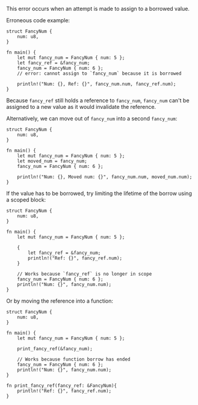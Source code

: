 This error occurs when an attempt is made to assign to a borrowed value.

Erroneous code example:

```compile_fail,E0506
struct FancyNum {
    num: u8,
}

fn main() {
    let mut fancy_num = FancyNum { num: 5 };
    let fancy_ref = &fancy_num;
    fancy_num = FancyNum { num: 6 };
    // error: cannot assign to `fancy_num` because it is borrowed

    println!("Num: {}, Ref: {}", fancy_num.num, fancy_ref.num);
}
```

Because `fancy_ref` still holds a reference to `fancy_num`, `fancy_num` can't
be assigned to a new value as it would invalidate the reference.

Alternatively, we can move out of `fancy_num` into a second `fancy_num`:

```
struct FancyNum {
    num: u8,
}

fn main() {
    let mut fancy_num = FancyNum { num: 5 };
    let moved_num = fancy_num;
    fancy_num = FancyNum { num: 6 };

    println!("Num: {}, Moved num: {}", fancy_num.num, moved_num.num);
}
```

If the value has to be borrowed, try limiting the lifetime of the borrow using
a scoped block:

```
struct FancyNum {
    num: u8,
}

fn main() {
    let mut fancy_num = FancyNum { num: 5 };

    {
        let fancy_ref = &fancy_num;
        println!("Ref: {}", fancy_ref.num);
    }

    // Works because `fancy_ref` is no longer in scope
    fancy_num = FancyNum { num: 6 };
    println!("Num: {}", fancy_num.num);
}
```

Or by moving the reference into a function:

```
struct FancyNum {
    num: u8,
}

fn main() {
    let mut fancy_num = FancyNum { num: 5 };

    print_fancy_ref(&fancy_num);

    // Works because function borrow has ended
    fancy_num = FancyNum { num: 6 };
    println!("Num: {}", fancy_num.num);
}

fn print_fancy_ref(fancy_ref: &FancyNum){
    println!("Ref: {}", fancy_ref.num);
}
```
